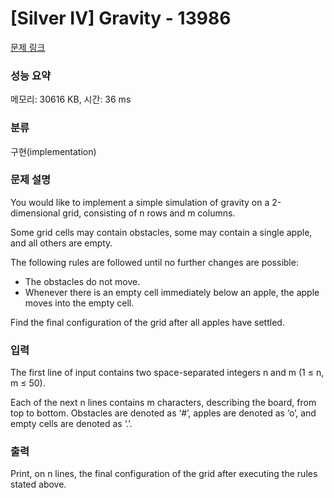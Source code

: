 # [Silver IV] Gravity - 13986 

[문제 링크](https://www.acmicpc.net/problem/13986) 

### 성능 요약

메모리: 30616 KB, 시간: 36 ms

### 분류

구현(implementation)

### 문제 설명

<p>You would like to implement a simple simulation of gravity on a 2-dimensional grid, consisting of n rows and m columns.</p>

<p>Some grid cells may contain obstacles, some may contain a single apple, and all others are empty.</p>

<p>The following rules are followed until no further changes are possible:</p>

<ul>
	<li>The obstacles do not move.</li>
	<li>Whenever there is an empty cell immediately below an apple, the apple moves into the empty cell.</li>
</ul>

<p>Find the final configuration of the grid after all apples have settled.</p>

### 입력 

 <p>The first line of input contains two space-separated integers n and m (1 ≤ n, m ≤ 50).</p>

<p>Each of the next n lines contains m characters, describing the board, from top to bottom. Obstacles are denoted as ‘#’, apples are denoted as ‘o’, and empty cells are denoted as ‘.’.</p>

### 출력 

 <p>Print, on n lines, the final configuration of the grid after executing the rules stated above.</p>

